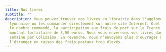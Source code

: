 ```yaml
---
title: Nos livres
subtitle: ""
description: Vous pouvez trouver nos livres en librairie dans l'agglomération
  lyonnaise ou les commander directement sur notre site Internet. Quel que soit
  le nombre commandé, la participation aux frais de port sur la France est un
  montant forfaitaire de 3,50 euros. Nous vous enverrons vos livres dans la
  semaine par Colissimo. En revanche, nous n’envoyons plus d'ouvrages à
  l'étranger en raison des frais postaux trop élevés.
---
```

